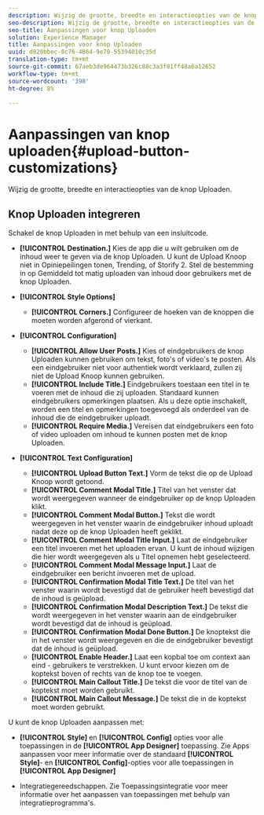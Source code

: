 ```yaml
---
description: Wijzig de grootte, breedte en interactieopties van de knop Uploaden.
seo-description: Wijzig de grootte, breedte en interactieopties van de knop Uploaden.
seo-title: Aanpassingen voor knop Uploaden
solution: Experience Manager
title: Aanpassingen voor knop Uploaden
uuid: d820bbec-8c76-4864-9e70-55394010c35d
translation-type: tm+mt
source-git-commit: 67aeb3de964473b326c88c3a3f81ff48a6a12652
workflow-type: tm+mt
source-wordcount: '398'
ht-degree: 8%

---
```



# Aanpassingen van knop uploaden{#upload-button-customizations}

Wijzig de grootte, breedte en interactieopties van de knop Uploaden.

## Knop Uploaden integreren

Schakel de knop Uploaden in met behulp van een insluitcode.

* **[!UICONTROL Destination.]** Kies de app die u wilt gebruiken om de inhoud weer te geven via de knop Uploaden. U kunt de Upload Knoop niet in Opiniepeilingen tonen, Trending, of Storify 2. Stel de bestemming in op Gemiddeld tot matig uploaden van inhoud door gebruikers met de knop Uploaden.
* **[!UICONTROL Style Options]**

   * **[!UICONTROL Corners.]** Configureer de hoeken van de knoppen die moeten worden afgerond of vierkant.

* **[!UICONTROL Configuration]**

   * **[!UICONTROL Allow User Posts.]** Kies of eindgebruikers de knop Uploaden kunnen gebruiken om tekst, foto&#39;s of video&#39;s te posten. Als een eindgebruiker niet voor authentiek wordt verklaard, zullen zij niet de Upload Knoop kunnen gebruiken.
   * **[!UICONTROL Include Title.]** Eindgebruikers toestaan een titel in te voeren met de inhoud die zij uploaden. Standaard kunnen eindgebruikers opmerkingen plaatsen. Als u deze optie inschakelt, worden een titel en opmerkingen toegevoegd als onderdeel van de inhoud die de eindgebruiker uploadt.
   * **[!UICONTROL Require Media.]** Vereisen dat eindgebruikers een foto of video uploaden om inhoud te kunnen posten met de knop Uploaden.

* **[!UICONTROL Text Configuration]**

   * **[!UICONTROL Upload Button Text.]** Vorm de tekst die op de Upload Knoop wordt getoond.
   * **[!UICONTROL Comment Modal Title.]** Titel van het venster dat wordt weergegeven wanneer de eindgebruiker op de knop Uploaden klikt.
   * **[!UICONTROL Comment Modal Button.]** Tekst die wordt weergegeven in het venster waarin de eindgebruiker inhoud uploadt nadat deze op de knop Uploaden heeft geklikt.
   * **[!UICONTROL Comment Modal Title Input.]** Laat de eindgebruiker een titel invoeren met het uploaden ervan. U kunt de inhoud wijzigen die hier wordt weergegeven als u Titel opnemen hebt geselecteerd.
   * **[!UICONTROL Comment Modal Message Input.]** Laat de eindgebruiker een bericht invoeren met de upload.
   * **[!UICONTROL Confirmation Modal Title Text.]** De titel van het venster waarin wordt bevestigd dat de gebruiker heeft bevestigd dat de inhoud is geüpload.
   * **[!UICONTROL Confirmation Modal Description Text.]** De tekst die wordt weergegeven in het venster waarin aan de eindgebruiker wordt bevestigd dat de inhoud is geüpload.
   * **[!UICONTROL Confirmation Modal Done Button.]** De knoptekst die in het venster wordt weergegeven en die de eindgebruiker bevestigt dat de inhoud is geüpload.
   * **[!UICONTROL Enable Header.]** Laat een kopbal toe om context aan eind - gebruikers te verstrekken. U kunt ervoor kiezen om de koptekst boven of rechts van de knop toe te voegen.
   * **[!UICONTROL Main Callout Title.]** De tekst die voor de titel van de koptekst moet worden gebruikt.
   * **[!UICONTROL Main Callout Message.]** De tekst die in de koptekst moet worden gebruikt.

U kunt de knop Uploaden aanpassen met:

* **[!UICONTROL Style]** en  **[!UICONTROL Config]** opties voor alle toepassingen in de  **[!UICONTROL App Designer]** toepassing. Zie Apps aanpassen voor meer informatie over de standaard **[!UICONTROL Style]**- en **[!UICONTROL Config]**-opties voor alle toepassingen in **[!UICONTROL App Designer]**

* Integratiegereedschappen. Zie Toepassingsintegratie voor meer informatie over het aanpassen van toepassingen met behulp van integratieprogramma&#39;s.

